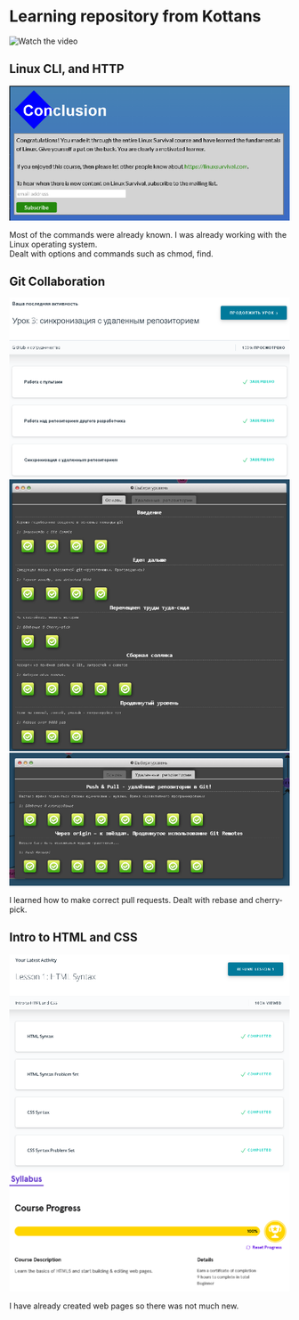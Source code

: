 # Learning repository from Kottans
![Watch the video](https://i.gifer.com/origin/c7/c73c15b7856fba07f5ba4ab134baf15b.webp)
## Linux CLI, and HTTP
![Linux Test](task_linux_cli/LinuxConclusion.png)

Most of the commands were already known. I was already working with the Linux operating system. \
Dealt with options and commands such as chmod, find.
## Git Collaboration
![Git Test](task_git_collaboration/UdacityGitCourse.png)
![Git Test](task_git_collaboration/LearnGitBranchCourse1.png)
![Git Test](task_git_collaboration/LearnGitBranchCourse2.png)

I learned how to make correct pull requests. Dealt with rebase and cherry-pick.
## Intro to HTML and CSS
![HTML Test](task_html_css_intro/UdacityHTMLCourse.png)
![HTML Test](task_html_css_intro/CodecadamyHTML.png)

I have already created web pages so there was not much new.

